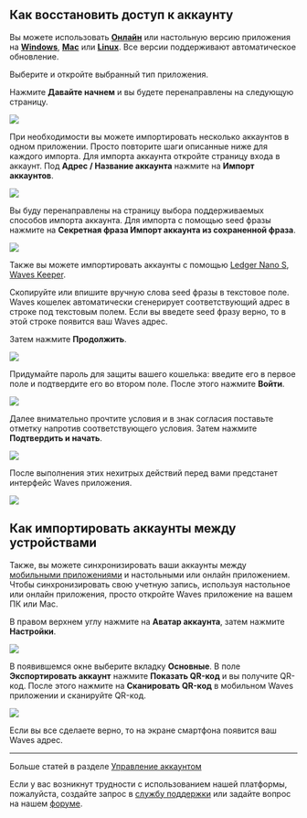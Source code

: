 ## Как восстановить доступ к аккаунту

Вы можете использовать [**Онлайн**](https://dex.wavesplatform.com) или настольную версию приложения на [**Windows**](https://wavesplatform.com/files/WavesClient-win.zip), [**Mac**](https://wavesplatform.com/files/WavesClient-mac.dmg) или [**Linux**](https://wavesplatform.com/files/WavesClient-linux.deb). Все версии поддерживают автоматическое обновление.

Выберите и откройте выбранный тип приложения.

Нажмите **Давайте начнем** и вы будете перенаправлены на следующую страницу.

![](/_assets/account_restoring_01.png)

При необходимости вы можете импортировать несколько аккаунтов в одном приложении. Просто повторите шаги описанные ниже для каждого импорта.
Для импорта аккаунта откройте страницу входа в аккаунт. Под **Адрес / Название аккаунта** нажмите на **Импорт аккаунтов**.

![](/_assets/account_restoring_01.1.png)

Вы буду перенаправлены на страницу выбора поддерживаемых способов импорта аккаунта. Для импорта с помощью seed фразы нажмите на **Секретная фраза Импорт аккаунта из сохраненной фраза**.

![](/_assets/account_restoring_01.2.png)

Также вы можете импортировать аккаунты с помощью [Ledger Nano S](/waves-client/account-management/ledger-nano.md), [Waves Keeper](/waves-client/account-management/waves-keeper.md).

Скопируйте или впишите вручную слова seed фразы в текстовое поле.
Waves кошелек автоматически сгенерирует соответствующий адрес в строке под текстовым полем. Если вы введете seed фразу верно, то в этой строке появится ваш Waves адрес.

Затем нажмите **Продолжить**.

![](/_assets/account_restoring_02.png)

Придумайте пароль для защиты вашего кошелька: введите его в первое поле и подтвердите его во втором поле.
После этого нажмите **Войти**.  

![](/_assets/account_restoring_003.png)

Далее внимательно прочтите условия и в знак согласия поставьте отметку напротив соответствующего условия.
Затем нажмите **Подтвердить и начать**.

![](/_assets/account_restoring_04.png)

После выполнения этих нехитрых действий перед вами предстанет интерфейс Waves приложения.

![](/_assets/account_restoring_05.png)

## Как импортировать аккаунты между устройствами

Также, вы можете синхронизировать ваши аккаунты между [мобильными приложениями](/waves-client/mobile-apps.md) и настольными или онлайн приложением. Чтобы синхронизировать свою учетную запись, используя настольное или онлайн приложения, просто откройте Waves приложение на вашем ПК или Mac.

В правом верхнем углу нажмите на **Аватар аккаунта**, затем нажмите **Настройки**.

![](/_assets/advanced_features_001.png)

В появившемся окне выберите вкладку **Основные**. В поле **Экспортировать аккаунт** нажмите **Показать QR-код** и вы получите QR-код. После этого нажмите на **Сканировать QR-код** в мобильном Waves приложении и сканируйте QR-код.

![](/_assets/account_restoring_07.png)

Если вы все сделаете верно, то на экране смартфона появится ваш Waves адрес.

___



Больше статей в разделе [Управление аккаунтом](/waves-client/account-management.md)

Если у вас возникнут трудности с использованием нашей платформы, пожалуйста, создайте запрос в [службу поддержки](https://support.wavesplatform.com/) или задайте вопрос на нашем [форуме](https://forum.wavesplatform.com/).
